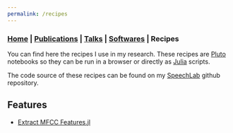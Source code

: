 ```yaml
---
permalink: /recipes
---
```

### [Home](/index) | [Publications](/publications) | [Talks](/talks) | [Softwares](/softwares) | Recipes

You can find here the recipes I use in my research. These recipes are
[Pluto](https://github.com/fonsp/Pluto.jl) notebooks so they
can be run in a browser or directly as [Julia](https://julialang.org/)
scripts.

The code source of these recipes can be found on my
[SpeechLab](https://github.com/lucasondel/SpeechLab) github
repository.


## Features

* [Extract MFCC Features.jl](https://lucasondel.github.io/resources/SpeechLab/features/v1/Extract%20MFCC%20Features.jl)

